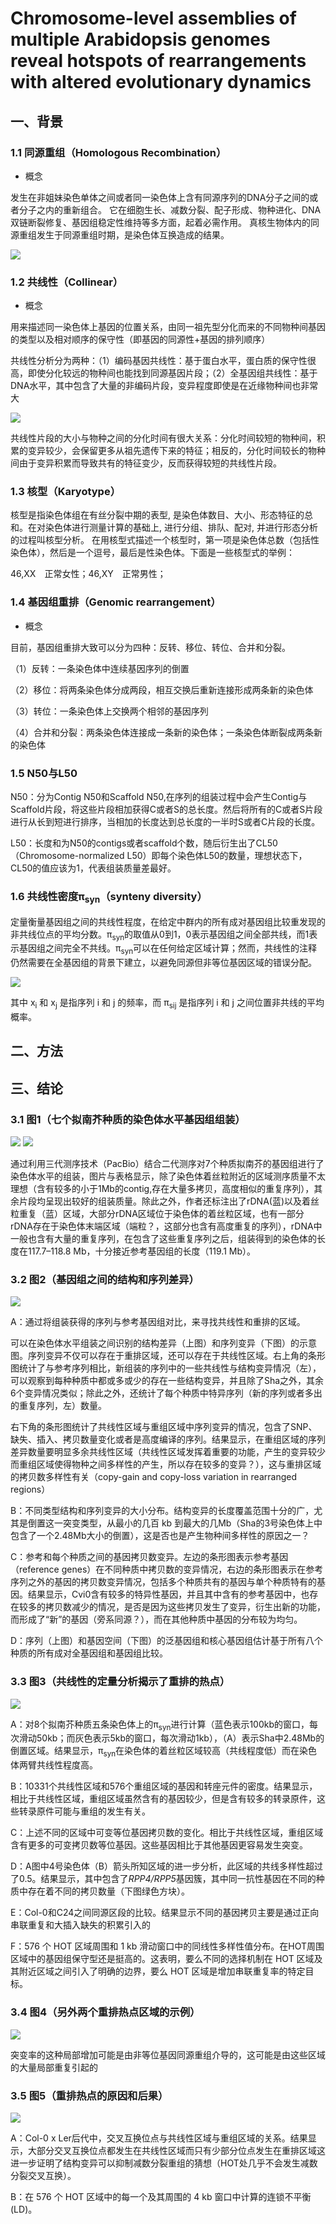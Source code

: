 # Chromosome-level assemblies of multiple Arabidopsis genomes reveal hotspots of rearrangements with altered evolutionary dynamics
## 一、背景
### 1.1 同源重组（Homologous Recombination）
+ 概念

发生在非姐妹染色单体之间或者同一染色体上含有同源序列的DNA分子之间的或者分子之内的重新组合。
它在细胞生长、减数分裂、配子形成、物种进化、DNA双链断裂修复、基因组稳定性维持等多方面，起着必需作用。
真核生物体内的同源重组发生于同源重组时期，是染色体互换造成的结果。

![](./Fig/recombination.png)

### 1.2 共线性（Collinear）
+ 概念

用来描述同一染色体上基因的位置关系，由同一祖先型分化而来的不同物种间基因的类型以及相对顺序的保守性（即基因的同源性+基因的排列顺序）

共线性分析分为两种：（1）编码基因共线性：基于蛋白水平，蛋白质的保守性很高，即使分化较远的物种间也能找到同源基因片段；（2）全基因组共线性：基于DNA水平，其中包含了大量的非编码片段，变异程度即使是在近缘物种间也非常大

![](./Fig/collinear.jpg)

共线性片段的大小与物种之间的分化时间有很大关系：分化时间较短的物种间，积累的变异较少，会保留更多从祖先遗传下来的特征；相反的，分化时间较长的物种间由于变异积累而导致共有的特征变少，反而获得较短的共线性片段。

### 1.3 核型（Karyotype）
核型是指染色体组在有丝分裂中期的表型, 是染色体数目、大小、形态特征的总和。在对染色体进行测量计算的基础上, 进行分组、排队、配对, 并进行形态分析的过程叫核型分析。 在用核型式描述一个核型时，第一项是染色体总数（包括性染色体），然后是一个逗号，最后是性染色体。下面是一些核型式的举例：

46,XX　正常女性；46,XY　正常男性；

### 1.4 基因组重排（Genomic rearrangement）
+ 概念

目前，基因组重排大致可以分为四种：反转、移位、转位、合并和分裂。

（1）反转：一条染色体中连续基因序列的倒置

（2）移位：将两条染色体分成两段，相互交换后重新连接形成两条新的染色体

（3）转位：一条染色体上交换两个相邻的基因序列

（4）合并和分裂：两条染色体连接成一条新的染色体；一条染色体断裂成两条新的染色体

### 1.5 N50与L50
N50：分为Contig N50和Scaffold N50,在序列的组装过程中会产生Contig与Scaffold片段，将这些片段相加获得C或者S的总长度。然后将所有的C或者S片段进行从长到短进行排序，当相加的长度达到总长度的一半时S或者C片段的长度。

L50：长度和为N50的contigs或者scaffold个数，随后衍生出了CL50（Chromosome-normalized L50）即每个染色体L50的数量，理想状态下，CL50的值应该为1，代表组装质量差最好。

### 1.6 共线性密度π<sub>syn</sub>（synteny diversity）

定量衡量基因组之间的共线性程度，在给定中群内的所有成对基因组比较重发现的非共线位点的平均分数。π<sub>syn</sub>的取值从0到1，0表示基因组之间全部共线，而1表示基因组之间完全不共线。π<sub>syn</sub>可以在任何给定区域计算；然而，共线性的注释仍然需要在全基因组的背景下建立，以避免同源但非等位基因区域的错误分配。

![](./Fig/paisyn.png)

其中 x<sub>i</sub> 和 x<sub>j</sub> 是指序列 i 和 j 的频率，而 π<sub>sij</sub> 是指序列 i 和 j 之间位置非共线的平均概率。

## 二、方法



## 三、结论
### 3.1 图1（七个拟南芥种质的染色体水平基因组组装）
![](./Fig/fig1.png)
![](./Fig/table1.png)

通过利用三代测序技术（PacBio）结合二代测序对7个种质拟南芥的基因组进行了染色体水平的组装，图片与表格显示，除了染色体着丝粒附近的区域测序质量不太理想（含有较多的小于1Mb的contig,存在大量多拷贝，高度相似的重复序列），其余片段均呈现出较好的组装质量。除此之外，作者还标注出了rDNA(蓝)以及着丝粒重复（蓝）区域，大部分rDNA区域位于染色体的着丝粒区域，也有一部分rDNA存在于染色体末端区域（端粒？，这部分也含有高度重复的序列），rDNA中一般也含有大量的重复序列，在包含了这些重复序列之后，组装得到的染色体的长度在117.7–118.8 Mb，十分接近参考基因组的长度（119.1 Mb）。

### 3.2 图2（基因组之间的结构和序列差异）
![](./Fig/fig2.png)

A：通过将组装获得的序列与参考基因组对比，来寻找共线性和重排的区域。

可以在染色体水平组装之间识别的结构差异（上图）和序列变异（下图）的示意图。序列变异不仅可以存在于重排区域，还可以存在于共线性区域。右上角的条形图统计了与参考序列相比，新组装的序列中的一些共线性与结构变异情况（左），可以观察到每种种质中都或多或少的存在一些结构变异，并且除了Sha之外，其余6个变异情况类似；除此之外，还统计了每个种质中特异序列（新的序列或者多出的重复序列，左）数量。

右下角的条形图统计了共线性区域与重组区域中序列变异的情况，包含了SNP、缺失、插入、拷贝数量变化或者是高度编译的序列。结果显示，在重组区域的序列差异数量要明显多余共线性区域（共线性区域发挥着重要的功能，产生的变异较少而重组区域使得物种之间多样性的产生，所以存在较多的变异？），这与重排区域的拷贝数多样性有关（copy-gain and copy-loss variation in rearranged regions）

B：不同类型结构和序列变异的大小分布。结构变异的长度覆盖范围十分的广，尤其是倒置这一突变类型，从最小的几百 kb 到最大的几Mb（Sha的3号染色体上中包含了一个2.48Mb大小的倒置），这是否也是产生物种间多样性的原因之一？

C：参考和每个种质之间的基因拷贝数变异。左边的条形图表示参考基因（reference genes）在不同种质中拷贝数的变异情况，右边的条形图表示在参考序列之外的基因的拷贝数变异情况，包括多个种质共有的基因与单个种质特有的基因。结果显示，Cvi0含有较多的特异性基因，并且其中含有的参考基因中，也存在较多的拷贝数减少的情况，是否是因为这些拷贝发生了变异，衍生出新的功能，而形成了“新”的基因（旁系同源？），而在其他种质中基因的分布较为均匀。

D：序列（上图）和基因空间（下图）的泛基因组和核心基因组估计基于所有八个种质的所有成对全基因组和基因组比较。

### 3.3 图3（共线性的定量分析揭示了重排的热点）
![](./Fig/fig3.png)

A：对8个拟南芥种质五条染色体上的π<sub>syn</sub>进行计算（蓝色表示100kb的窗口，每次滑动50kb；而灰色表示5kb的窗口，每次滑动1kb），（A）表示Sha中2.48Mb的倒置区域。结果显示，π<sub>syn</sub>在染色体的着丝粒区域较高（共线程度低）而在染色体两臂共线性程度高。

B：10331个共线性区域和576个重组区域的基因和转座元件的密度。结果显示，相比于共线性区域，重组区域虽然含有的基因较少，但是含有较多的转录原件，这些转录原件可能与重组的发生有关。

C：上述不同的区域中可变等位基因拷贝数的变化。相比于共线性区域，重组区域含有更多的可变拷贝数等位基因。这些基因相比于其他基因更容易发生突变。

D：A图中4号染色体（B）箭头所知区域的进一步分析，此区域的共线多样性超过了0.5。结果显示，其中包含了*RPP4/RPP5*基因簇，其中同一抗性基因在不同的种质中存在着不同的拷贝数量（下图绿色方块）。

E：Col-0和C24之间同源区段的比较。结果显示不同的基因拷贝主要是通过正向串联重复和大插入缺失的积累引入的

F：576 个 HOT 区域周围和 1 kb 滑动窗口中的同线性多样性值分布。在HOT周围区域中的基因组保守型还是挺高的。这表明，要么不同的选择机制在 HOT 区域及其附近区域之间引入了明确的边界，要么 HOT 区域是增加串联重复率的特定目标。

### 3.4 图4（另外两个重排热点区域的示例）
![](./Fig/fig4.png)

突变率的这种局部增加可能是由非等位基因同源重组介导的，这可能是由这些区域的大量局部重复引起的

### 3.5 图5（重排热点的原因和后果）
![](./Fig/fig5.png)

A：Col-0 x Ler后代中，交叉互换位点与共线性区域与重组区域的关系。结果显示，大部分交叉互换位点都发生在共线性区域而只有少部分位点发生在重排区域这进一步证明了结构变异可以抑制减数分裂重组的猜想（HOT处几乎不会发生减数分裂交叉互换）。

B：在 576 个 HOT 区域中的每一个及其周围的 4 kb 窗口中计算的连锁不平衡 (LD)。



